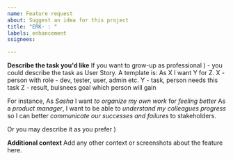 ```yaml
---
name: Feature request
about: Suggest an idea for this project
title: "ERK- : "
labels: enhancement
ssignees: 

---
```


**Describe the task you'd like**
If you want to grow-up as professional ) - you could describe the task as User Story. A template is:
As X I want Y for Z.
X - person with role - dev, tester, user, admin etc.
Y - task, person needs this task
Z - result, buisnees goal which person will gain 

For instance, 
As *Sasha* I want *to organize my own work* for *feeling better* 
As a *product manager*, I want to be able to *understand my colleagues progress* so I can better *communicate our successes and failures* to stakeholders.

Or you may describe it as you prefer )

**Additional context**
Add any other context or screenshots about the feature here.
